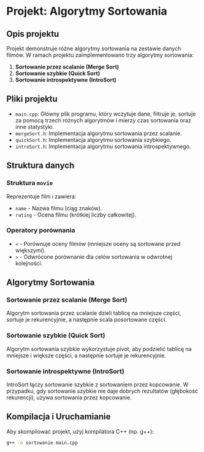 # Projekt: Algorytmy Sortowania

## Opis projektu

Projekt demonstruje różne algorytmy sortowania na zestawie danych filmów. W ramach projektu zaimplementowano trzy algorytmy sortowania:

1. **Sortowanie przez scalanie (Merge Sort)**
2. **Sortowanie szybkie (Quick Sort)**
3. **Sortowanie introspektywne (IntroSort)**

## Pliki projektu

- `main.cpp`: Główny plik programu, który wczytuje dane, filtruje je, sortuje za pomocą trzech różnych algorytmów i mierzy czas sortowania oraz inne statystyki.
- `mergeSort.h`: Implementacja algorytmu sortowania przez scalanie.
- `quickSort.h`: Implementacja algorytmu sortowania szybkiego.
- `introSort.h`: Implementacja algorytmu sortowania introspektywnego.

## Struktura danych

### Struktura `movie`

Reprezentuje film i zawiera:
- `name` - Nazwa filmu (ciąg znaków).
- `rating` - Ocena filmu (krótkiej liczby całkowitej).

### Operatory porównania

- `<` - Porównuje oceny filmów (mniejsze oceny są sortowane przed większymi).
- `>` - Odwrócone porównanie dla celów sortowania w odwrotnej kolejności.

## Algorytmy Sortowania

### Sortowanie przez scalanie (Merge Sort)

Algorytm sortowania przez scalanie dzieli tablicę na mniejsze części, sortuje je rekurencyjnie, a następnie scala posortowane części.

### Sortowanie szybkie (Quick Sort)

Algorytm sortowania szybkie wykorzystuje pivot, aby podzielić tablicę na mniejsze i większe części, a następnie sortuje je rekurencyjnie.

### Sortowanie introspektywne (IntroSort)

IntroSort łączy sortowanie szybkie z sortowaniem przez kopcowanie. W przypadku, gdy sortowanie szybkie nie daje dobrych rezultatów (głębokość rekurencji), używa sortowania przez kopcowanie.

## Kompilacja i Uruchamianie

Aby skompilować projekt, użyj kompilatora C++ (np. g++):

```bash
g++ -o sortowanie main.cpp
